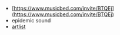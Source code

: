 - [https://www.musicbed.com/invite/BTQEj](https://www.musicbed.com/invite/BTQEj)
- epidemic sound
- [artlist](https://artlist.io/artlist-70446?artlist_aid=ArmandoFerreira_1943&utm_source=affiliate_p&utm_medium=ArmandoFerreira_1943&utm_campaign=ArmandoFerreira_1943)